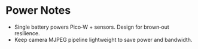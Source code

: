 # Power Notes

- Single battery powers Pico‑W + sensors. Design for brown‑out resilience.
- Keep camera MJPEG pipeline lightweight to save power and bandwidth.

